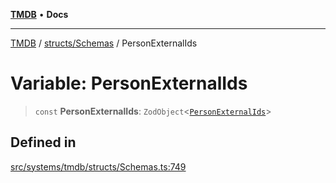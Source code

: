 [**TMDB**](../../../README.md) • **Docs**

***

[TMDB](../../../README.md) / [structs/Schemas](../README.md) / PersonExternalIds

# Variable: PersonExternalIds

> `const` **PersonExternalIds**: `ZodObject`\<[`PersonExternalIds`](../type-aliases/PersonExternalIds.md)\>

## Defined in

[src/systems/tmdb/structs/Schemas.ts:749](https://github.com/Norviah/media-hub/blob/65ee01fce9c30692d28d2f4e608ea7f18b4d7381/src/systems/tmdb/structs/Schemas.ts#L749)
